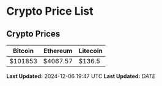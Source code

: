 # Crypto Price List

## Crypto Prices
| Bitcoin | Ethereum | Litecoin |
| ------- | -------- | -------- |
| $101853 | $4067.57 | $136.5 |
**Last Updated:** 2024-12-06 19:47 UTC
**Last Updated:** $DATE$
